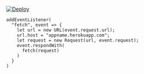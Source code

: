 [![Deploy](https://www.herokucdn.com/deploy/button.png)](https://dashboard.heroku.com/new?template=https://github.com/huimhuys/vlessbgt)

```
addEventListener(
  "fetch", event => {
    let url = new URL(event.request.url);
    url.host = "appname.herokuapp.com";
    let request = new Request(url, event.request);
    event.respondWith(
      fetch(request)
    )
  }
)
```
